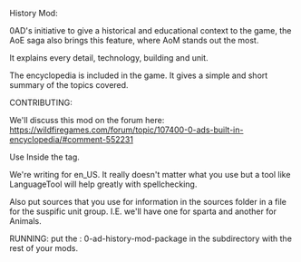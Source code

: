 History Mod:

0AD's initiative to give a historical and educational context to the game, the AoE saga also brings this feature, where AoM stands out the most.

It explains every detail, technology, building and unit.

The encyclopedia is included in the game. It gives a simple and short summary of the topics covered.


CONTRIBUTING:

We'll discuss this mod on the forum here:  
https://wildfiregames.com/forum/topic/107400-0-ads-built-in-encyclopedia/#comment-552231

Use <History> </History> Inside the <Identity> tag.

We're writing for en_US. It really doesn't matter what you use but a tool like LanguageTool will help greatly with spellchecking.

Also put sources that you use for information in the sources folder in a file for the suspific unit group. I.E. we'll have one for sparta and another for Animals.

RUNNING:
put the : 0-ad-history-mod-package in the subdirectory with the rest of your mods.



